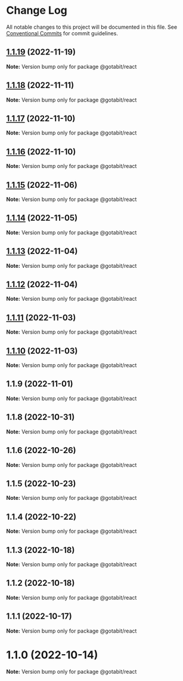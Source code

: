 # Change Log

All notable changes to this project will be documented in this file.
See [Conventional Commits](https://conventionalcommits.org) for commit guidelines.

## [1.1.19](https://github.com/gotabit/sdk-ts/compare/@gotabit/react@1.1.18...@gotabit/react@1.1.19) (2022-11-19)

**Note:** Version bump only for package @gotabit/react

## [1.1.18](https://github.com/gotabit/sdk-ts/compare/@gotabit/react@1.1.17...@gotabit/react@1.1.18) (2022-11-11)

**Note:** Version bump only for package @gotabit/react

## [1.1.17](https://github.com/gotabit/sdk-ts/compare/@gotabit/react@1.1.16...@gotabit/react@1.1.17) (2022-11-10)

**Note:** Version bump only for package @gotabit/react

## [1.1.16](https://github.com/gotabit/sdk-ts/compare/@gotabit/react@1.1.15...@gotabit/react@1.1.16) (2022-11-10)

**Note:** Version bump only for package @gotabit/react

## [1.1.15](https://github.com/gotabit/sdk-ts/compare/@gotabit/react@1.1.14...@gotabit/react@1.1.15) (2022-11-06)

**Note:** Version bump only for package @gotabit/react

## [1.1.14](https://github.com/gotabit/sdk-ts/compare/@gotabit/react@1.1.13...@gotabit/react@1.1.14) (2022-11-05)

**Note:** Version bump only for package @gotabit/react

## [1.1.13](https://github.com/gotabit/sdk-ts/compare/@gotabit/react@1.1.12...@gotabit/react@1.1.13) (2022-11-04)

**Note:** Version bump only for package @gotabit/react

## [1.1.12](https://github.com/gotabit/sdk-ts/compare/@gotabit/react@1.1.11...@gotabit/react@1.1.12) (2022-11-04)

**Note:** Version bump only for package @gotabit/react

## [1.1.11](https://github.com/gotabit/sdk-ts/compare/@gotabit/react@1.1.10...@gotabit/react@1.1.11) (2022-11-03)

**Note:** Version bump only for package @gotabit/react

## [1.1.10](https://github.com/gotabit/sdk-ts/compare/@gotabit/react@1.1.9...@gotabit/react@1.1.10) (2022-11-03)

**Note:** Version bump only for package @gotabit/react

## 1.1.9 (2022-11-01)

**Note:** Version bump only for package @gotabit/react

## 1.1.8 (2022-10-31)

**Note:** Version bump only for package @gotabit/react

## 1.1.6 (2022-10-26)

**Note:** Version bump only for package @gotabit/react

## 1.1.5 (2022-10-23)

**Note:** Version bump only for package @gotabit/react

## 1.1.4 (2022-10-22)

**Note:** Version bump only for package @gotabit/react

## 1.1.3 (2022-10-18)

**Note:** Version bump only for package @gotabit/react

## 1.1.2 (2022-10-18)

**Note:** Version bump only for package @gotabit/react

## 1.1.1 (2022-10-17)

**Note:** Version bump only for package @gotabit/react

# 1.1.0 (2022-10-14)

**Note:** Version bump only for package @gotabit/react
